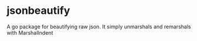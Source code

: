 # jsonbeautify
A go package for beautifying raw json. It simply unmarshals and remarshals with MarshalIndent
